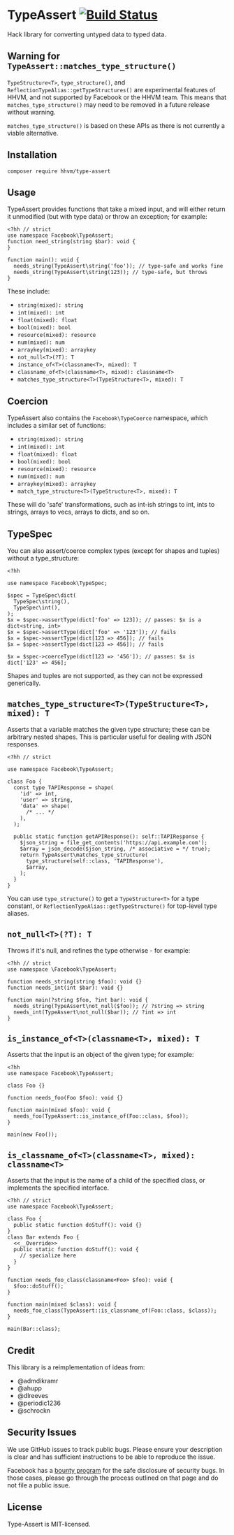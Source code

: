 TypeAssert [![Build Status](https://travis-ci.org/hhvm/type-assert.svg?branch=master)](https://travis-ci.org/hhvm/type-assert)
==========

Hack library for converting untyped data to typed data.

Warning for `TypeAssert::matches_type_structure()`
--------------------------------------------------

`TypeStructure<T>`, `type_structure()`, and `ReflectionTypeAlias::getTypeStructures()`
are experimental features of HHVM, and not supported by Facebook or the HHVM team.
This means that `matches_type_structure()` may need to be removed in a future release
without warning.

`matches_type_structure()` is based on these APIs as there is not
currently a viable alternative.

Installation
------------

```
composer require hhvm/type-assert
```

Usage
-----

TypeAssert provides functions that take a mixed input, and will
either return it unmodified (but with type data) or throw an exception; for example:

```Hack
<?hh // strict
use namespace Facebook\TypeAssert;
function need_string(string $bar): void {
}

function main(): void {
  needs_string(TypeAssert\string('foo')); // type-safe and works fine
  needs_string(TypeAssert\string(123)); // type-safe, but throws
}
```

These include:
 - `string(mixed): string`
 - `int(mixed): int`
 - `float(mixed): float`
 - `bool(mixed): bool`
 - `resource(mixed): resource`
 - `num(mixed): num`
 - `arraykey(mixed): arraykey`
 - `not_null<T>(?T): T`
 - `instance_of<T>(classname<T>, mixed): T`
 - `classname_of<T>(classname<T>, mixed): classname<T>`
 - `matches_type_structure<T>(TypeStructure<T>, mixed): T`

Coercion
--------

TypeAssert also contains the `Facebook\TypeCoerce` namespace, which includes a
similar set of functions:

 - `string(mixed): string`
 - `int(mixed): int`
 - `float(mixed): float`
 - `bool(mixed): bool`
 - `resource(mixed): resource`
 - `num(mixed): num`
 - `arraykey(mixed): arraykey`
 - `match_type_structure<T>(TypeStructure<T>, mixed): T`

These will do 'safe' transformations, such as int-ish strings to int, ints to
strings, arrays to vecs, arrays to dicts, and so on.

TypeSpec
--------

You can also assert/coerce complex types (except for shapes and tuples) without
a type_structure:

```Hack
<?hh

use namespace Facebook\TypeSpec;

$spec = TypeSpec\dict(
  TypeSpec\string(),
  TypeSpec\int(),
);
$x = $spec->assertType(dict['foo' => 123]); // passes: $x is a dict<string, int>
$x = $spec->assertType(dict['foo' => '123']); // fails
$x = $spec->assertType(dict[123 => 456]); // fails
$x = $spec->assertType(dict[123 => 456]); // fails

$x = $spec->coerceType(dict[123 => '456']); // passes: $x is dict['123' => 456];
```

Shapes and tuples are not supported, as they can not be expressed generically.

`matches_type_structure<T>(TypeStructure<T>, mixed): T`
-----------------------------------------------------

Asserts that a variable matches the given type structure; these can be arbitrary
nested shapes. This is particular useful for dealing with JSON responses.

```Hack
<?hh // strict

use namespace Facebook\TypeAssert;

class Foo {
  const type TAPIResponse = shape(
    'id' => int,
    'user' => string,
    'data' => shape(
      /* ... */
    ),
  );

  public static function getAPIResponse(): self::TAPIResponse {
    $json_string = file_get_contents('https://api.example.com');
    $array = json_decode($json_string, /* associative = */ true);
    return TypeAssert\matches_type_structure(
      type_structure(self::class, 'TAPIResponse'),
      $array,
    );
  }
}
```

You can use `type_structure()` to get a `TypeStructure<T>` for a type constant,
or `ReflectionTypeAlias::getTypeStructure()` for top-level type aliases.

`not_null<T>(?T): T`
---------------------

Throws if it's null, and refines the type otherwise - for example:

```Hack
<?hh // strict
use namespace \Facebook\TypeAssert;

function needs_string(string $foo): void {}
function needs_int(int $bar): void {}

function main(?string $foo, ?int bar): void {
  needs_string(TypeAssert\not_null($foo)); // ?string => string
  needs_int(TypeAssert\not_null($bar)); // ?int => int
}
```

`is_instance_of<T>(classname<T>, mixed): T`
-----------------------------------------

Asserts that the input is an object of the given type; for example:

```Hack
<?hh
use namespace Facebook\TypeAssert;

class Foo {}

function needs_foo(Foo $foo): void {}

function main(mixed $foo): void {
  needs_foo(TypeAssert::is_instance_of(Foo::class, $foo));
}

main(new Foo());
```

`is_classname_of<T>(classname<T>, mixed): classname<T>`
------------------------------------------------------------

Asserts that the input is the name of a child of the specified class, or
implements the specified interface.

```Hack
<?hh // strict
use namespace Facebook\TypeAssert;

class Foo {
  public static function doStuff(): void {}
}
class Bar extends Foo {
  <<__Override>>
  public static function doStuff(): void {
    // specialize here
  }
}

function needs_foo_class(classname<Foo> $foo): void {
  $foo::doStuff();
}

function main(mixed $class): void {
  needs_foo_class(TypeAssert::is_classname_of(Foo::class, $class));
}

main(Bar::class);
```


Credit
------

This library is a reimplementation of ideas from:

 - @admdikramr
 - @ahupp
 - @dlreeves
 - @periodic1236
 - @schrockn

Security Issues
---------------

We use GitHub issues to track public bugs. Please ensure your description is
clear and has sufficient instructions to be able to reproduce the issue.

Facebook has a [bounty program](https://www.facebook.com/whitehat/) for the safe
disclosure of security bugs. In those cases, please go through the process
outlined on that page and do not file a public issue.

License
-------

Type-Assert is MIT-licensed.

